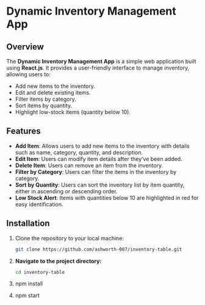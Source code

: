 # Dynamic Inventory Management App

## Overview
The **Dynamic Inventory Management App** is a simple web application built using **React.js**. It provides a user-friendly interface to manage inventory, allowing users to:

- Add new items to the inventory.
- Edit and delete existing items.
- Filter items by category.
- Sort items by quantity.
- Highlight low-stock items (quantity below 10).

## Features
- **Add Item**: Allows users to add new items to the inventory with details such as name, category, quantity, and description.
- **Edit Item**: Users can modify item details after they’ve been added.
- **Delete Item**: Users can remove an item from the inventory.
- **Filter by Category**: Users can filter the items in the inventory by category.
- **Sort by Quantity**: Users can sort the inventory list by item quantity, either in ascending or descending order.
- **Low Stock Alert**: Items with quantities below 10 are highlighted in red for easy identification.

## Installation

1. Clone the repository to your local machine:

   ```bash
   git clone https://github.com/ashworth-007/inventory-table.git

2. **Navigate to the project directory:**

   ```bash
   cd inventory-table
3. npm install
4. npm start
